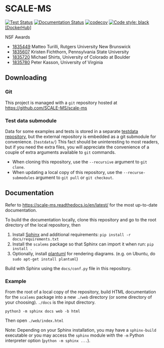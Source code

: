 # SCALE-MS

[![Test Status](https://github.com/SCALE-MS/scale-ms/actions/workflows/tests.yml/badge.svg?branch=master)](https://github.com/SCALE-MS/scale-ms/actions/workflows/tests.yml)
[![Documentation Status](https://readthedocs.org/projects/scale-ms/badge/?version=latest)](https://scale-ms.readthedocs.io/en/latest/?badge=latest)
[![codecov](https://codecov.io/gh/SCALE-MS/scale-ms/branch/master/graph/badge.svg)](https://codecov.io/gh/SCALE-MS/scale-ms)
[![Code style: black](https://img.shields.io/badge/code%20style-black-000000.svg)](https://github.com/psf/black)
[[DockerHub]](https://hub.docker.com/r/scalems/ci)

NSF Awards

* [1835449](https://www.nsf.gov/awardsearch/showAward?AWD_ID=1835449) Matteo Turilli, Rutgers University New Brunswick
* [1835607](https://www.nsf.gov/awardsearch/showAward?AWD_ID=1835607) Kristen Fichthorn, Pennsylvania State University
* [1835720](https://www.nsf.gov/awardsearch/showAward?AWD_ID=1835720) Michael Shirts, University of Colorado at Boulder
* [1835780](https://www.nsf.gov/awardsearch/showAward?AWD_ID=1835780) Peter Kasson, University of Virginia

## Downloading

### Git

This project is managed with a `git` repository hosted at https://github.com/SCALE-MS/scale-ms

### Test data submodule

Data for some examples and tests is stored in a separate
[testdata repository](https://github.com/SCALE-MS/testdata),
but the external repository is embedded as a git submodule for convenience.
(`testdata/`)
This fact should be uninteresting to most readers,
but if you need the extra files, you will appreciate the convenience of a couple of
extra arguments available to `git` commands.
* When cloning this repository, use the `--recursive` argument to `git clone`.
* When updating a local copy of this repository, use the `--recurse-submodules` argument to `git pull` or `git checkout`.

## Documentation

Refer to https://scale-ms.readthedocs.io/en/latest/ for the most up-to-date documentation.

To build the documentation locally, clone this repository and go to the root directory of the local repository, then
1. Install [Sphinx](https://www.sphinx-doc.org/en/master/) and additional requirements:
   `pip install -r docs/requirements.txt`
2. Install the `scalems` package so that Sphinx can import it when run: `pip install .`
3. Optionally, install [plantuml](https://plantuml.com/starting) for rendering diagrams.
   (e.g. on Ubuntu, do `sudo apt-get install plantuml`)

Build with Sphinx using the `docs/conf.py` file in this repository.

### Example
From the root of a local copy of the repository, build HTML documentation for the
`scalems` package into a new `./web` directory (or some directory of your choosing).
`./docs` is the input directory.

    python3 -m sphinx docs web -b html

Then open `./web/index.html`

Note: Depending on your Sphinx installation, you may have a `sphinx-build` executable
or you may access the `sphinx` module with the `-m` Python interpreter option
(`python -m sphinx ...`).
